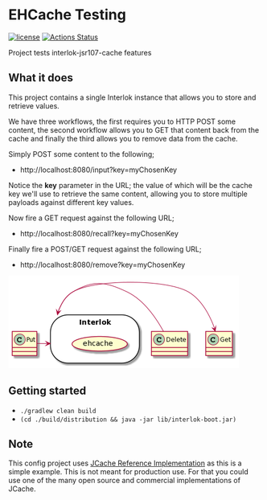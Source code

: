 # EHCache Testing

[![license](https://img.shields.io/github/license/interlok-testing/testing_jsr107_cache.svg)](https://github.com/interlok-testing/testing_jsr107_cache/blob/develop/LICENSE)
[![Actions Status](https://github.com/interlok-testing/testing_jsr107_cache/actions/workflows/gradle-build.yml/badge.svg)](https://github.com/interlok-testing/testing_jsr107_cache/actions/workflows/gradle-build.yml)

Project tests interlok-jsr107-cache features

## What it does

This project contains a single Interlok instance that allows you to store and retrieve values.

We have three workflows, the first requires you to HTTP POST some content, the second workflow allows you to GET that content back from the cache and finally the third allows you to remove data from the cache.

Simply POST some content to the following;
 - http://localhost:8080/input?key=myChosenKey

Notice the __key__ parameter in the URL; the value of which will be the cache key we'll use to retrieve the same content, allowing you to store multiple payloads against different key values.

Now fire a GET request against the following URL;
 - http://localhost:8080/recall?key=myChosenKey

Finally fire a POST/GET request against the following URL;
 - http://localhost:8080/remove?key=myChosenKey

![ehcache diagram](/ehcache.png "ehcache diagram")
 
## Getting started

* `./gradlew clean build`
* `(cd ./build/distribution && java -jar lib/interlok-boot.jar)`

## Note

This config project uses [JCache Reference Implementation](https://github.com/jsr107/RI) as this is a simple example. This is not meant for production use. For that you could use one of the many open source and commercial implementations of JCache.
